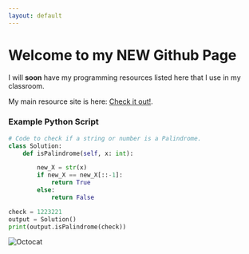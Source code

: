 ```yaml
---
layout: default
---
```


# Welcome to my NEW Github Page

I will **soon** have my programming resources listed here that I use in my classroom.

My main resource site is here: [Check it out!](https://mrteasdale.com).



### Example Python Script

```python
# Code to check if a string or number is a Palindrome.
class Solution:
    def isPalindrome(self, x: int):

        new_X = str(x)
        if new_X == new_X[::-1]:
            return True
        else:
            return False

check = 1223221
output = Solution()
print(output.isPalindrome(check))
```

![Octocat](https://github.githubassets.com/images/icons/emoji/octocat.png)
